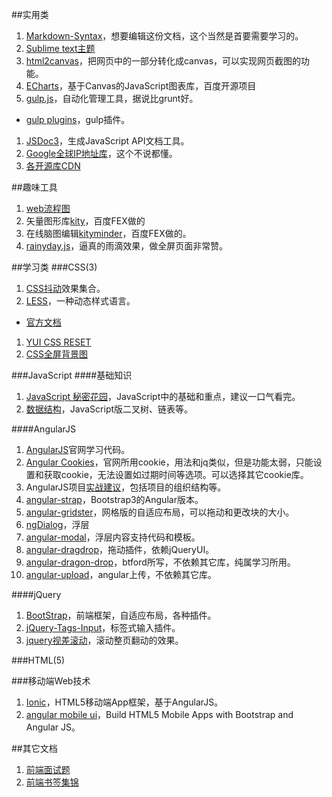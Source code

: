 ##实用类
 1. [Markdown-Syntax](https://gitcafe.com/riku/Markdown-Syntax-CN/blob/master/syntax.md )，想要编辑这份文档，这个当然是首要需要学习的。    
 1. [Sublime text主题](https://github.com/kkga/spacegray)    
 1. [html2canvas](https://github.com/niklasvh/html2canvas)，把网页中的一部分转化成canvas，可以实现网页截图的功能。    
 1. [ECharts](https://github.com/ecomfe/echarts)，基于Canvas的JavaScript图表库，百度开源项目
 1. [gulp.js](https://github.com/gulpjs/gulp/blob/master/docs/getting-started.md#getting-started)，自动化管理工具，据说比grunt好。
   -  [gulp plugins](http://gratimax.github.io/search-gulp-plugins/)，gulp插件。
 1. [JSDoc3](https://github.com/jsdoc3/jsdoc)，生成JavaScript API文档工具。
 1. [Google全球IP地址库](https://github.com/justjavac/Google-IPs)，这个不说都懂。
 1. [各开源库CDN](http://open.bootcss.com/)   

##趣味工具
 1. [web流程图](https://github.com/sporritt/jsPlumb)   
 1. 矢量图形库[kity](https://github.com/fex-team/kity)，百度FEX做的   
 1. 在线脑图编辑[kityminder](https://github.com/fex-team/kityminder)，百度FEX做的。
 1. [rainyday.js](https://github.com/maroslaw/rainyday.js)，逼真的雨滴效果，做全屏页面非常赞。

##学习类
###CSS(3)
 1. [CSS抖动](https://github.com/elrumordelaluz/csshake)效果集合。
 1. [LESS](https://github.com/less/less.js)，一种动态样式语言。
   + [官方文档](http://lesscss.org/)
 1. [YUI CSS RESET](http://yuilibrary.com/yui/docs/cssreset/)    
 1. [CSS全屏背景图](http://sixrevisions.com/css/responsive-background-image/?utm_source=CSS-Weekly&utm_campaign=Issue-117&utm_medium=email)   
 

###JavaScript
####基础知识
1. [JavaScript 秘密花园](http://bonsaiden.github.io/JavaScript-Garden/zh/)，JavaScript中的基础和重点，建议一口气看完。
1. [数据结构](https://github.com/davidshariff/computer-science )，JavaScript版二叉树、链表等。


####AngularJS
 1. [AngularJS](https://github.com/angular/angular.js)官网学习代码。
 1. [Angular Cookies](https://github.com/angular/bower-angular-cookies)，官网所用cookie，用法和jq类似，但是功能太弱，只能设置和获取cookie，无法设置如过期时间等选项。可以选择其它cookie库。
 1. AngularJS项目[实战建议](https://github.com/mgechev/angularjs-style-guide)，包括项目的组织结构等。
 1. [angular-strap](https://github.com/mgcrea/angular-strap)，Bootstrap3的Angular版本。
 1. [angular-gridster](https://github.com/ManifestWebDesign/angular-gridster)，网格版的自适应布局，可以拖动和更改块的大小。
 1. [ngDialog](https://github.com/likeastore/ngDialog#api)，浮层
 1. [angular-modal](https://github.com/btford/angular-modal)，浮层内容支持代码和模板。  
 1. [angular-dragdrop](https://github.com/codef0rmer/angular-dragdrop)，拖动插件，依赖jQueryUI。
 1. [angular-dragon-drop](https://github.com/btford/angular-dragon-drop)，btford所写，不依赖其它库，纯属学习所用。
 1. [angular-upload](https://github.com/leon/angular-upload)，angular上传，不依赖其它库。
     
####jQuery
 1. [BootStrap](https://github.com/twbs/bootstrap)，前端框架，自适应布局，各种插件。    
 1. [jQuery-Tags-Input](https://github.com/xoxco/jQuery-Tags-Input)，标签式输入插件。
 1. [jquery视差滚动](https://github.com/alvarotrigo/fullPage.js)，滚动整页翻动的效果。


###HTML(5)


###移动端Web技术
 1. [Ionic](https://github.com/driftyco/ionic)，HTML5移动端App框架，基于AngularJS。
 1. [angular mobile ui](https://github.com/mcasimir/mobile-angular-ui)，Build HTML5 Mobile Apps with Bootstrap and Angular JS。   

##其它文档
 1. [前端面试题](https://github.com/darcyclarke/Front-end-Developer-Interview-Questions)    
 1. [前端书签集锦](https://github.com/dypsilon/frontend-dev-bookmarks)    
